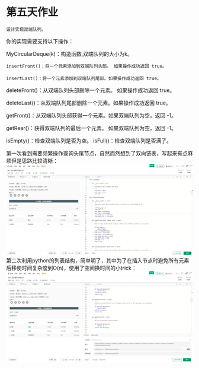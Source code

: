 ﻿# 第五天作业
    设计实现双端队列。
你的实现需要支持以下操作：
	

MyCircularDeque(k)：构造函数,双端队列的大小为k。

	insertFront()：将一个元素添加到双端队列头部。 如果操作成功返回 true。

	insertLast()：将一个元素添加到双端队列尾部。如果操作成功返回 true。
deleteFront()：从双端队列头部删除一个元素。 如果操作成功返回 true。
	
deleteLast()：从双端队列尾部删除一个元素。如果操作成功返回 true。
	
getFront()：从双端队列头部获得一个元素。如果双端队列为空，返回 -1。
	
getRear()：获得双端队列的最后一个元素。 如果双端队列为空，返回 -1。
	
isEmpty()：检查双端队列是否为空。
isFull()：检查双端队列是否满了。



第一次看到需要频繁操作查询头尾节点，自然而然想到了双向链表，写起来有点麻烦但是思路比较清晰：
![image](https://github.com/jasonlbx13/7days_algorithm/blob/master/homework_0215/pic/1.jpg)
第二次利用python的列表结构，简单明了，其中为了在插入节点时避免所有元素后移使时间复杂度到O(n)，使用了空间换时间的小trick：
![image](https://github.com/jasonlbx13/7days_algorithm/blob/master/homework_0215/pic/2.jpg)




